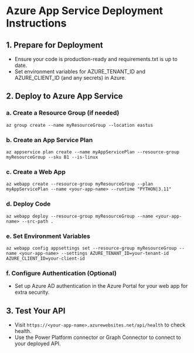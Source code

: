 # Azure App Service Deployment Instructions

## 1. Prepare for Deployment
- Ensure your code is production-ready and requirements.txt is up to date.
- Set environment variables for AZURE_TENANT_ID and AZURE_CLIENT_ID (and any secrets) in Azure.

## 2. Deploy to Azure App Service

### a. Create a Resource Group (if needed)
```
az group create --name myResourceGroup --location eastus
```

### b. Create an App Service Plan
```
az appservice plan create --name myAppServicePlan --resource-group myResourceGroup --sku B1 --is-linux
```

### c. Create a Web App
```
az webapp create --resource-group myResourceGroup --plan myAppServicePlan --name <your-app-name> --runtime "PYTHON|3.11"
```

### d. Deploy Code
```
az webapp deploy --resource-group myResourceGroup --name <your-app-name> --src-path .
```

### e. Set Environment Variables
```
az webapp config appsettings set --resource-group myResourceGroup --name <your-app-name> --settings AZURE_TENANT_ID=your-tenant-id AZURE_CLIENT_ID=your-client-id
```

### f. Configure Authentication (Optional)
- Set up Azure AD authentication in the Azure Portal for your web app for extra security.

## 3. Test Your API
- Visit `https://<your-app-name>.azurewebsites.net/api/health` to check health.
- Use the Power Platform connector or Graph Connector to connect to your deployed API.
